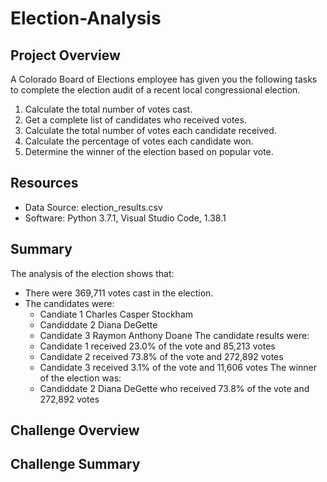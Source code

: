 # Election-Analysis

## Project Overview
A Colorado Board of Elections employee has given you the following tasks to complete the election audit of a recent local congressional election.

1. Calculate the total number of votes cast.
2. Get a complete list of candidates who received votes.
3. Calculate the total number of votes each candidate received.
4. Calculate the percentage of votes each candidate won.
5. Determine the winner of the election based on popular vote.

## Resources
- Data Source: election_results.csv
- Software: Python 3.7.1, Visual Studio Code, 1.38.1

## Summary
The analysis of the election shows that:
- There were 369,711 votes cast in the election.
- The candidates were:
  -  Candiate 1 Charles Casper Stockham
  -  Candiddate 2 Diana DeGette
  -  Candidate 3 Raymon Anthony Doane
The candidate results were:
  - Candidate 1 received 23.0% of the vote and 85,213 votes
  - Candidate 2 received 73.8% of the vote and 272,892 votes
  - Candidate 3 received 3.1% of the vote and 11,606 votes
The winner of the election was:
  - Candiddate 2 Diana DeGette who received 73.8% of the vote and 272,892 votes

## Challenge Overview

## Challenge Summary
